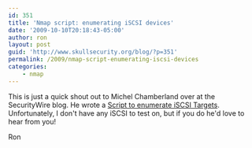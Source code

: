 ```yaml
---
id: 351
title: 'Nmap script: enumerating iSCSI devices'
date: '2009-10-10T20:18:43-05:00'
author: ron
layout: post
guid: 'http://www.skullsecurity.org/blog/?p=351'
permalink: /2009/nmap-script-enumerating-iscsi-devices
categories:
    - nmap
---
```


This is just a quick shout out to Michel Chamberland over at the SecurityWire blog. He wrote a <a href=http://blog.securitywire.com/2009/10/10/nmap-nse-script-to-enumerate-iscsi-targets/>Script to enumerate iSCSI Targets</a>. Unfortunately, I don't have any iSCSI to test on, but if you do he'd love to hear from you!

Ron
<!--more-->